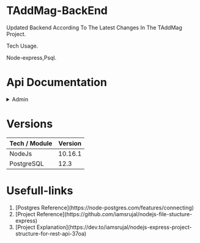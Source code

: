 # TAddMag-BackEnd
Updated Backend According To The Latest Changes In The TAddMag Project.

Tech Usage.

Node-express,Psql.

# Api Documentation
<details>
    <summary>Admin</summary>
    <br>
    Admin Api calls
    <details>
        <summary>Login</summary>
        <br>
        |     Call       |  Post          |
        |      Api       | /Admin/Login   |
        |   Response     | <code>{}</code>|
    </details>
</details>

# Versions
| Tech / Module  |  Version  |
| -------------  | ------------- |
|    NodeJs      | 10.16.1       |
|   PostgreSQL   | 12.3          |

# Usefull-links
<ol>
    <li>[Postgres Reference](https://node-postgres.com/features/connecting)</li>
    <li>[Project Reference](https://github.com/iamsrujal/nodejs-file-stucture-express)</li>
    <li>[Project Explanation](https://dev.to/iamsrujal/nodejs-express-project-structure-for-rest-api-37oa)</li>
</ol>

